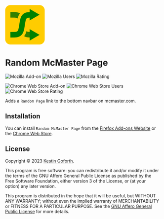<img width="128" height="128" src="img/icon.svg" />

# Random McMaster Page

![Mozilla Add-on](https://img.shields.io/amo/v/random-mcmaster-page)
![Mozilla Users](https://img.shields.io/amo/users/random-mcmaster-page)
![Mozilla Rating](https://img.shields.io/amo/rating/random-mcmaster-page)

![Chrome Web Store Add-on](https://img.shields.io/chrome-web-store/v/idopmfmgphikajdknpclokjmngilbggd)
![Chrome Web Store Users](https://img.shields.io/chrome-web-store/users/idopmfmgphikajdknpclokjmngilbggd)
![Chrome Web Store Rating](https://img.shields.io/chrome-web-store/rating/idopmfmgphikajdknpclokjmngilbggd)

Adds a `Random Page` link to the bottom navbar on mcmaster.com.


## Installation

You can install `Random McMaster Page` from the [Firefox Add-ons Website](https://addons.mozilla.org/en-CA/firefox/addon/random-mcmaster-page/) or the [Chrome Web Store](https://chrome.google.com/webstore/category/extensions).


## License

Copyright © 2023 [Kestin Goforth](https://github.com/kforth/).

This program is free software: you can redistribute it and/or modify it under the terms of the GNU Affero General Public License as published by the Free Software Foundation, either version 3 of the License, or (at your option) any later version.

This program is distributed in the hope that it will be useful, but WITHOUT ANY WARRANTY; without even the implied warranty of MERCHANTABILITY or FITNESS FOR A PARTICULAR PURPOSE.  See the [GNU Affero General Public License](https://www.gnu.org/licenses/agpl-3.0.en.html) for more details.
